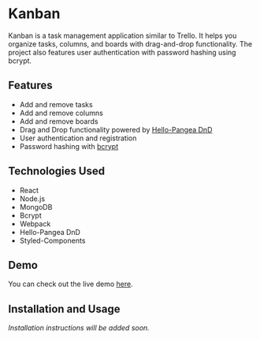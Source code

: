 # Kanban  

Kanban is a task management application similar to Trello. It helps you organize tasks, columns, and boards with drag-and-drop functionality. The project also features user authentication with password hashing using bcrypt.  

## Features  
- Add and remove tasks  
- Add and remove columns  
- Add and remove boards  
- Drag and Drop functionality powered by [Hello-Pangea DnD](https://github.com/hello-pangea/dnd.git)  
- User authentication and registration  
- Password hashing with [bcrypt](https://github.com/pyca/bcrypt.git)    

## Technologies Used  
- React  
- Node.js  
- MongoDB  
- Bcrypt  
- Webpack  
- Hello-Pangea DnD  
- Styled-Components  

## Demo  
You can check out the live demo [here](https://vpast-kanban-client.vercel.app).  

## Installation and Usage  
_Installation instructions will be added soon._  